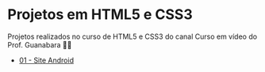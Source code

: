 # Projetos em HTML5 e CSS3
 Projetos realizados no curso de HTML5 e CSS3 do canal Curso em vídeo do Prof. Guanabara &#x1F596;&#x1F913;
                                                                                    
<ul>
    <li>
    <a href="https://vanessacml.github.io/projeto-android/">01 - Site Android</a>
    </li>   
</ul>
